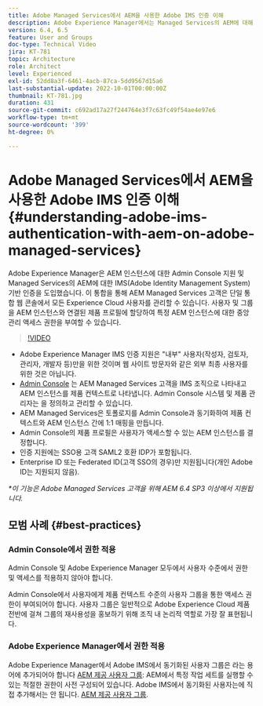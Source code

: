 ```yaml
---
title: Adobe Managed Services에서 AEM을 사용한 Adobe IMS 인증 이해
description: Adobe Experience Manager에서는 Managed Services의 AEM에 대해 AEM 인스턴스 및 Adobe IMS(Identity Management 시스템) 기반 인증에 대한 Admin Console 지원을 도입했습니다.   이 통합을 통해 AEM Managed Services 고객은 단일 통합 웹 콘솔에서 모든 Experience Cloud 사용자를 관리할 수 있습니다. 사용자 및 그룹을 AEM 인스턴스와 연결된 제품 프로필에 할당하여 특정 AEM 인스턴스에 대한 중앙 관리 액세스 권한을 부여할 수 있습니다.
version: 6.4, 6.5
feature: User and Groups
doc-type: Technical Video
jira: KT-781
topic: Architecture
role: Architect
level: Experienced
exl-id: 52dd8a3f-6461-4acb-87ca-5dd9567d15a6
last-substantial-update: 2022-10-01T00:00:00Z
thumbnail: KT-781.jpg
duration: 431
source-git-commit: c692ad17a27f244764e3f7c63fc49f54ae4e97e6
workflow-type: tm+mt
source-wordcount: '399'
ht-degree: 0%

---
```


# Adobe Managed Services에서 AEM을 사용한 Adobe IMS 인증 이해{#understanding-adobe-ims-authentication-with-aem-on-adobe-managed-services}

Adobe Experience Manager은 AEM 인스턴스에 대한 Admin Console 지원 및 Managed Services의 AEM에 대한 IMS(Adobe Identity Management System) 기반 인증을 도입했습니다.   이 통합을 통해 AEM Managed Services 고객은 단일 통합 웹 콘솔에서 모든 Experience Cloud 사용자를 관리할 수 있습니다. 사용자 및 그룹을 AEM 인스턴스와 연결된 제품 프로필에 할당하여 특정 AEM 인스턴스에 대한 중앙 관리 액세스 권한을 부여할 수 있습니다.

>[!VIDEO](https://video.tv.adobe.com/v/26170?quality=12&learn=on)

* Adobe Experience Manager IMS 인증 지원은 &quot;내부&quot; 사용자(작성자, 검토자, 관리자, 개발자 등)만을 위한 것이며 웹 사이트 방문자와 같은 외부 최종 사용자를 위한 것은 아닙니다.
* [Admin Console](https://adminconsole.adobe.com/) 는 AEM Managed Services 고객을 IMS 조직으로 나타내고 AEM 인스턴스를 제품 컨텍스트로 나타냅니다. Admin Console 시스템 및 제품 관리자는 을 정의하고 관리할 수 있습니다.
* AEM Managed Services은 토폴로지를 Admin Console과 동기화하여 제품 컨텍스트와 AEM 인스턴스 간에 1:1 매핑을 만듭니다.
* Admin Console의 제품 프로필은 사용자가 액세스할 수 있는 AEM 인스턴스를 결정합니다.
* 인증 지원에는 SSO용 고객 SAML2 호환 IDP가 포함됩니다.
* Enterprise ID 또는 Federated ID(고객 SSO의 경우)만 지원됩니다(개인 Adobe ID는 지원되지 않음).

*&#42;이 기능은 Adobe Managed Services 고객을 위해 AEM 6.4 SP3 이상에서 지원됩니다.*

## 모범 사례 {#best-practices}

### Admin Console에서 권한 적용

Admin Console 및 Adobe Experience Manager 모두에서 사용자 수준에서 권한 및 액세스를 적용하지 않아야 합니다.

Admin Console에서 사용자에게 제품 컨텍스트 수준의 사용자 그룹을 통한 액세스 권한이 부여되어야 합니다. 사용자 그룹은 일반적으로 Adobe Experience Cloud 제품 전반에 걸쳐 그룹의 재사용성을 홍보하기 위해 조직 내 논리적 역할로 가장 잘 표현됩니다.

### Adobe Experience Manager에서 권한 적용

Adobe Experience Manager에서 Adobe IMS에서 동기화된 사용자 그룹은 라는 용어에 추가되어야 합니다 [AEM 제공 사용자 그룹](https://experienceleague.adobe.com/docs/experience-manager-65/administering/security/security.html): AEM에서 특정 작업 세트를 실행할 수 있는 적절한 권한이 사전 구성되어 있습니다. Adobe IMS에서 동기화된 사용자는에 직접 추가해서는 안 됩니다. [AEM 제공 사용자 그룹](https://experienceleague.adobe.com/docs/experience-manager-65/administering/security/security.html).
